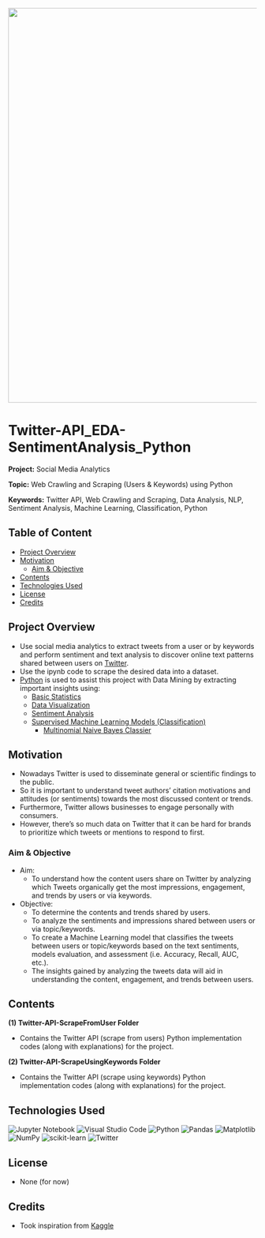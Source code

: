 <p align="center">
    <img width="800" src="https://miro.medium.com/max/1000/1*vp1M37AGMOFwCvLxVm62IA.jpeg">
</p>

# Twitter-API_EDA-SentimentAnalysis_Python

**Project:** Social Media Analytics

**Topic:** Web Crawling and Scraping (Users & Keywords) using Python

**Keywords:** Twitter API, Web Crawling and Scraping, Data Analysis, NLP, Sentiment Analysis, Machine Learning, Classification, Python



## Table of Content
- [Project Overview](#Project-Overview)
- [Motivation](#Motivation)
  - [Aim & Objective](#Aim--Objective)
- [Contents](#Contents)
- [Technologies Used](#Technologies-Used)
- [License](#License)
- [Credits](#Credits)



## Project Overview
- Use social media analytics to extract tweets from a user or by keywords and perform sentiment and text analysis to discover online text patterns shared between users on [Twitter](https://twitter.com/i/flow/login?lang=en).
- Use the ipynb code to scrape the desired data into a dataset.
- [Python](https://www.python.org/) is used to assist this project with Data Mining by extracting important insights using: 
  - [Basic Statistics](https://en.wikipedia.org/wiki/Statistics)
  - [Data Visualization](https://en.wikipedia.org/wiki/Data_and_information_visualization)
  - [Sentiment Analysis](https://en.wikipedia.org/wiki/Sentiment_analysis)
  - [Supervised Machine Learning Models (Classification)](https://en.wikipedia.org/wiki/Supervised_learning)
    - [Multinomial Naive Bayes Classier](https://en.wikipedia.org/wiki/Naive_Bayes_classifier)



## Motivation
- Nowadays Twitter is used to disseminate general or scientific findings to the public.
- So it is important to understand tweet authors’ citation motivations and attitudes (or sentiments) towards the most discussed content or trends.
- Furthermore, Twitter allows businesses to engage personally with consumers. 
- However, there’s so much data on Twitter that it can be hard for brands to prioritize which tweets or mentions to respond to first.


### Aim & Objective
- Aim: 
  - To understand how the content users share on Twitter by analyzing which Tweets organically get the most impressions, engagement, and trends by users or via keywords.
- Objective: 
  - To determine the contents and trends shared by users.
  - To analyze the sentiments and impressions shared between users or via topic/keywords.
  - To create a Machine Learning model that classifies the tweets between users or topic/keywords based on the text sentiments, models evaluation, and assessment (i.e. Accuracy, Recall, AUC, etc.). 
  - The insights gained by analyzing the tweets data will aid in understanding the content, engagement, and trends between users.



## Contents
**(1) Twitter-API-ScrapeFromUser Folder**
  - Contains the Twitter API (scrape from users) Python implementation codes (along with explanations) for the project.

**(2) Twitter-API-ScrapeUsingKeywords Folder**
  - Contains the Twitter API (scrape using keywords) Python implementation codes (along with explanations) for the project.



## Technologies Used
<p </p>

![Jupyter Notebook](https://img.shields.io/badge/jupyter-%23FA0F00.svg?style=for-the-badge&logo=jupyter&logoColor=white)
![Visual Studio Code](https://img.shields.io/badge/Visual%20Studio%20Code-0078d7.svg?style=for-the-badge&logo=visual-studio-code&logoColor=white)
![Python](https://img.shields.io/badge/python-3670A0?style=for-the-badge&logo=python&logoColor=ffdd54)
![Pandas](https://img.shields.io/badge/pandas-%23150458.svg?style=for-the-badge&logo=pandas&logoColor=white)
![Matplotlib](https://img.shields.io/badge/Matplotlib-%23#ffffff.svg?style=for-the-badge&logo=Matplotlib&logoColor=white)
![NumPy](https://img.shields.io/badge/numpy-%23013243.svg?style=for-the-badge&logo=numpy&logoColor=white)
![scikit-learn](https://img.shields.io/badge/scikit--learn-%23F7931E.svg?style=for-the-badge&logo=scikit-learn&logoColor=white)
![Twitter](https://img.shields.io/badge/Twitter-%231DA1F2.svg?style=for-the-badge&logo=Twitter&logoColor=white)

<p </p>



## License
- None (for now)



## Credits
- Took inspiration from [Kaggle](https://www.kaggle.com/)



